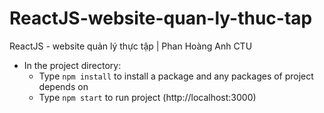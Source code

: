 # ReactJS-website-quan-ly-thuc-tap

ReactJS - website quản lý thực tập | Phan Hoàng Anh CTU

-   In the project directory:
    -   Type `npm install` to install a package and any packages of project depends on
    -   Type `npm start` to run project (http://localhost:3000)
